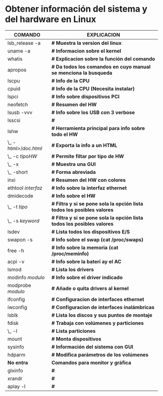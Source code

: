 # Obtener información del sistema y del hardware en Linux

| COMANDO  | EXPLICACION  |
|----------|--------------|
| lsb_release -a   | **# Muestra la version del linux**  |
| uname -a   | **# Informacion sobre el kernel**  |
| whatis   | **# Explicacion sobre la función del comando**  |
| apropos   | **# Da todos los comandos en cuyo manual se menciona la busqueda**|
| lscpu   | **# Info de la CPU**  |
| cpuid   | **# Info de la CPU (Necesita instalar)**  |
| lspci   | **# Info sobre dispositivos PCI**  |
| neofetch   | **# Resumen del HW**  |
| lsusb -vvv   | **# Info sobre los USB con 3 verbose**  |
| lsscsi   | **#**  |
| lshw   | **# Herramienta principal para info sobre todo el HW**  |
|   \\_ -html>/*doc.html* | **# Exporta la info a un HTML**  |
|   \\_ -c *tipoHW* | **# Permite filtar por tipo de HW**  |
|   \\_ -x | **# Muestra una GUI**  |
|   \\_ -short | **# Forma abreviada**  |
| inxi   | **# Resumen del HW con colores**  |
| ethtool *interfaz*   | **# Info sobre la interfaz ethernet**  |
| dmidecode   | **# Info sobre el HW**  |
|   \\_ -t *tipo* | **# Filtra y si se pone sola la opción lista todos los posibles valores**  |
|   \\_ -s *keyword* | **# Filtra y si se pone sola la opción lista todos los posibles valores**  |
| lsdev   | **# Lista todos los dispositivos E/S**  |
| swapon -s   | **# Info sobre el swap (cat /proc/swaps)**  |
| free -h   | **# Info sobre la memoria (cat /proc/meminfo)**  |
| acpi -v   | **# Info sobre la baterí ay el AC**  |
| lsmod   | **# Lista los drivers**  |
| modinfo *modulo*  | **# Info sobre el driver indicado**  |
| modprobe *modulo* | **# Añade o quita drivers al kernel**  |
| ifconfig   | **# Configuracion de interfaces ethernet**  |
| iwconfig   | **# Configuracion de interfaces inalámbricas**  |
| lsblk   | **# Lista los discos y sus puntos de montaje**  |
| fdisk   | **# Trabaja con volúmenes y particiones**  |
| \\_ -l   | **# Lista particiones**  |
| mount   | **# Monta dispositivos**  |
| sysinfo   | **# Información del sistema con GUI**  |
| hdparm   | **# Modifica parámetros de los volúmenes**  |
| **No entra**  | **Comandos para monitor y gráfica** |
| glxinfo   | **#**  |
| xrandr   | **#**  |
| aplay -l | **#**  |
